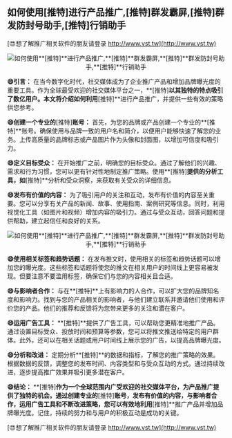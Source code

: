 ## **如何使用**[推特]**进行产品推广,**[推特]**群发霸屏,**[推特]**群发防封号助手,**[推特]**行销助手**

[😍想了解推广相关软件的朋友请登录 http://www.vst.tw](http://www.vst.tw)

 <center><img src="https://vst.tw/MP4/tuiguang/png/0.png" alt="如何使用**[推特]**进行产品推广,**[推特]**群发霸屏,**[推特]**群发防封号助手,**[推特]**行销助手"></center>

**😄引言：**
在当今数字化时代，社交媒体成为了企业推广产品和增加品牌曝光度的重要工具。作为全球最受欢迎的社交媒体平台之一，**[推特]**以其独特的特点吸引了数亿用户。本文将介绍如何利用**[推特]**进行产品推广，并提供一些有效的策略供您参考。

**😄创建一个专业的**[推特]**账号：**
首先，为您的品牌或产品创建一个专业的**[推特]**账号。确保使用与品牌一致的用户名和简介，以便用户能够快速了解您的业务。上传高质量的品牌标志或产品图片作为头像和封面图，以增加可信度和吸引力。

**😄定义目标受众：**
在开始推广之前，明确您的目标受众。通过了解他们的兴趣、需求和行为习惯，您可以更有针对性地制定推广策略。使用**[推特]**提供的分析工具，如**[推特]**分析和受众洞察，来获取有关受众的详细信息。

**😄发布有价值的内容：**
为了吸引用户的关注和互动，发布有价值的内容至关重要。您可以分享有关产品的新闻、故事、使用指南、案例研究等信息。同时，利用视觉化工具（如图片和视频）增加内容的吸引力。通过与受众互动，回答问题和提供帮助，建立起信任和良好的关系。

 <center><img src="https://vst.tw/MP4/tuiguang/png/7.png" alt="如何使用**[推特]**进行产品推广,**[推特]**群发霸屏,**[推特]**群发防封号助手,**[推特]**行销助手"></center>

**😄使用相关标签和趋势话题：**
在发布推文时，使用相关的标签和趋势话题可以增加您的曝光度。这些标签和话题将使您的推文在相关用户的时间线上更容易被发现。但要注意不要滥用标签，确保它们与您的内容相关且合适。

**😄与影响者合作：**
与在**[推特]**上有影响力的人合作，可以扩大您的品牌知名度和影响力。找到与您的产品相关的影响者，与他们建立联系并邀请他们使用和评价您的产品。他们的推荐和反馈将为您带来更多的关注和潜在客户。

**😄运用广告工具：**
**[推特]**提供了广告工具，可以帮助您更精准地推广产品。通过设置目标受众、投放时间和预算等参数，您可以将推文推送给特定的用户群体。此外，还可以在相关话题或用户时间线上展示您的广告，以提高品牌曝光度。

**😄分析和改进：**
定期分析**[推特]**的数据和指标，了解您的推广策略的效果。根据数据的反馈，调整您的发布时间、内容类型和与受众互动的方式。通过持续改进，逐步提高推广效果并吸引更多潜在客户。

**😄结论：**
**[推特]**作为一个全球范围内广受欢迎的社交媒体平台，为产品推广提供了独特的机会。通过创建专业的**[推特]**账号，发布有价值的内容，与影响者合作，运用广告工具和不断改进策略，您可以有效地利用**[推特]**推广产品并增加品牌曝光度。记住，持续的努力和与用户的积极互动是成功的关键。

[😍想了解推广相关软件的朋友请登录 http://www.vst.tw](http://www.vst.tw)



